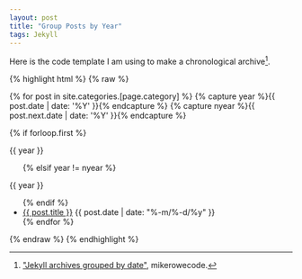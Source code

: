 ```yaml
---
layout: post
title: "Group Posts by Year"
tags: Jekyll
---
```


Here is the code template I am using to make a chronological archive[^mik].

{% highlight html %}
{% raw %}

{% for post in site.categories.[page.category] %}
{% capture year %}{{ post.date | date: '%Y' }}{% endcapture %}
{% capture nyear %}{{ post.next.date | date: '%Y' }}{% endcapture %}

{% if forloop.first %}
<p>{{ year }}</p><ul>
{% elsif year != nyear %}
</ul><p>{{ year }}</p><ul>
{% endif %}

<li><a href="{{site.baseurl}}{{post.url}}">{{ post.title }}</a>
{{ post.date | date: "%-m/%-d/%y" }}</li>
{% endfor %}
</ul>

{% endraw %}
{% endhighlight %}

[^mik]: ["Jekyll archives grouped by date"](http://mikerowecode.com/2010/08/jekyll_archives_grouped_by_year.html), mikerowecode.